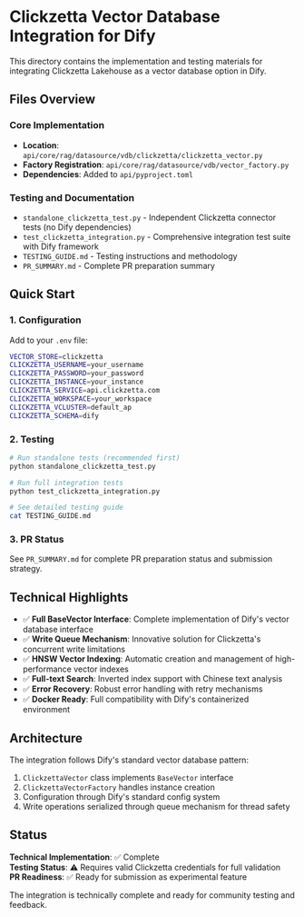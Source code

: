 # Clickzetta Vector Database Integration for Dify

This directory contains the implementation and testing materials for integrating Clickzetta Lakehouse as a vector database option in Dify.

## Files Overview

### Core Implementation
- **Location**: `api/core/rag/datasource/vdb/clickzetta/clickzetta_vector.py`
- **Factory Registration**: `api/core/rag/datasource/vdb/vector_factory.py`
- **Dependencies**: Added to `api/pyproject.toml`

### Testing and Documentation
- `standalone_clickzetta_test.py` - Independent Clickzetta connector tests (no Dify dependencies)
- `test_clickzetta_integration.py` - Comprehensive integration test suite with Dify framework
- `TESTING_GUIDE.md` - Testing instructions and methodology
- `PR_SUMMARY.md` - Complete PR preparation summary

## Quick Start

### 1. Configuration
Add to your `.env` file:
```bash
VECTOR_STORE=clickzetta
CLICKZETTA_USERNAME=your_username
CLICKZETTA_PASSWORD=your_password
CLICKZETTA_INSTANCE=your_instance
CLICKZETTA_SERVICE=api.clickzetta.com
CLICKZETTA_WORKSPACE=your_workspace
CLICKZETTA_VCLUSTER=default_ap
CLICKZETTA_SCHEMA=dify
```

### 2. Testing
```bash
# Run standalone tests (recommended first)
python standalone_clickzetta_test.py

# Run full integration tests
python test_clickzetta_integration.py

# See detailed testing guide
cat TESTING_GUIDE.md
```

### 3. PR Status
See `PR_SUMMARY.md` for complete PR preparation status and submission strategy.

## Technical Highlights

- ✅ **Full BaseVector Interface**: Complete implementation of Dify's vector database interface
- ✅ **Write Queue Mechanism**: Innovative solution for Clickzetta's concurrent write limitations
- ✅ **HNSW Vector Indexing**: Automatic creation and management of high-performance vector indexes
- ✅ **Full-text Search**: Inverted index support with Chinese text analysis
- ✅ **Error Recovery**: Robust error handling with retry mechanisms
- ✅ **Docker Ready**: Full compatibility with Dify's containerized environment

## Architecture

The integration follows Dify's standard vector database pattern:
1. `ClickzettaVector` class implements `BaseVector` interface
2. `ClickzettaVectorFactory` handles instance creation
3. Configuration through Dify's standard config system
4. Write operations serialized through queue mechanism for thread safety

## Status

**Technical Implementation**: ✅ Complete  
**Testing Status**: ⚠️ Requires valid Clickzetta credentials for full validation  
**PR Readiness**: ✅ Ready for submission as experimental feature

The integration is technically complete and ready for community testing and feedback.